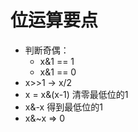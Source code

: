 # 位运算要点
* 判断奇偶：
  * x&1 == 1
  * x&1 == 0
* x>>1 -> x/2
* x = x&(x-1) 清零最低位的1
* x&-x 得到最低位的1
* x&~x => 0
  
